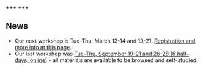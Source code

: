 +++
+++

## News

- Our next workshop is Tue-Thu, March 12-14 and 19-21. [Registration and more info at this page](https://coderefinery.github.io/2024-03-12-workshop/). 
- Our last workshop was [Tue-Thu, September 19-21 and 26-28 (6
  half-days,
  online)](https://coderefinery.github.io/2023-09-19-workshop/) - all materials are available to be browsed and self-studied.
